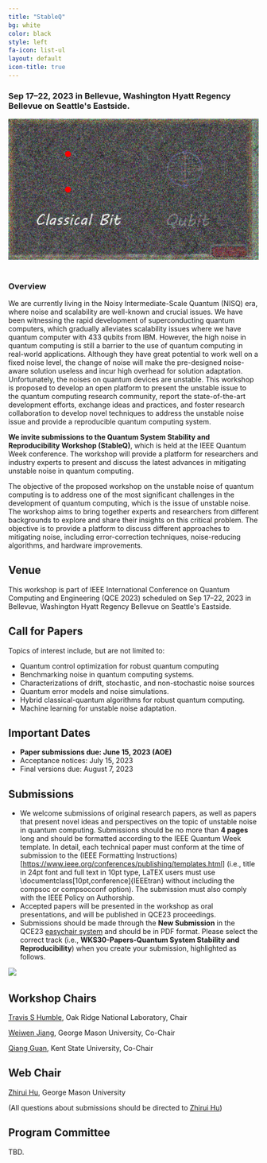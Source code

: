 ```yaml
---
title: "StableQ"
bg: white
color: black
style: left
fa-icon: list-ul
layout: default
icon-title: true
---
```

 
<div style="text-align:center;">
  <span class="fa-stack subtlecircle" style="font-size:64px; background:rgba(0,128,0,0.1)">
    <i class="fa fa-circle fa-stack-2x text-white"></i>
    <i class="fa fa-server fa-stack-1x text-green"></i>
  </span>
</div>

<!-- ### Held in conjunction with the  IEEE International Conference on Quantum Computing and Engineering ([QCE2023](https://qce.quantum.ieee.org/2023)), Sep 17–22, 2023. -->

### Sep 17–22, 2023 in Bellevue, Washington Hyatt Regency Bellevue on Seattle's Eastside.


<!-- https://www.hyatt.com/en-US/hotel/washington/hyatt-regency-bellevue-on-seattles-eastside/belle -->

<div style="text-align:center;">
  <img width="800px" src="img/image.jfif"/>
  &nbsp;  &nbsp;  &nbsp;  &nbsp;
</div>


### Overview

We are currently living in the Noisy Intermediate-Scale Quantum (NISQ) era, where noise and scalability are well-known and crucial issues. We have been witnessing the rapid development of superconducting quantum computers, which gradually alleviates scalability issues where we have quantum computer with 433 qubits from IBM. However, the high noise in quantum computing is still a barrier to the use of quantum computing in real-world applications. Although they have great potential to work well on a fixed noise level, the change of noise will make the pre-designed noise-aware solution useless and incur high overhead for solution adaptation. Unfortunately, the noises on quantum devices are unstable. This workshop is proposed to develop an open platform to present the unstable issue to the quantum computing research community, report the state-of-the-art development efforts, exchange ideas and practices, and foster research collaboration to develop novel techniques to address the unstable noise issue and provide a reproducible quantum computing system.

<!-- Introduction -->
**We invite submissions to the Quantum System Stability and Reproducibility Workshop (StableQ)**, which is held at the IEEE Quantum Week conference. The workshop will provide a platform for researchers and industry experts to present and discuss the latest advances in mitigating unstable noise in quantum computing.

<!-- objective -->
The objective of the proposed workshop on the unstable noise of quantum computing is to address one of the most significant challenges in the development of quantum computing, which is the issue of unstable noise. The workshop aims to bring together experts and researchers from different backgrounds to explore and share their insights on this critical problem. The objective is to provide a platform to discuss different approaches to mitigating noise, including error-correction techniques, noise-reducing algorithms, and hardware improvements.

<!--The detailed objectives are listed as follows:
* Develop a comprehensive understanding of the current state of research on unstable noise in quantum computing.
* Provide a platform for researchers and industry experts to present and discuss their latest findings and insights on mitigating unstable noise in quantum computing.
* Foster collaboration among researchers and industry experts to develop novel techniques and strategies for addressing unstable noise in quantum computing.
* Facilitate discussions on the limitations of current techniques and identify areas where further research is needed.
* Encourage the development of reproducible quantum computing systems that can effectively mitigate unstable noise.
* Provide an opportunity for attendees to network and build new collaborations in the field of quantum computing.
-->


<!-- 
<div style="text-align:center;">
  <p>
    <a href="qccc-cfp.txt">
      <i class="fa fa-file-text-o">&nbsp;<b>Download the QCCC-22 CFP </b></i>
    </a>
  </p>
</div> -->







## Venue

This workshop is part of IEEE International Conference on Quantum Computing and Engineering (QCE 2023) scheduled on Sep 17–22, 2023  in Bellevue, Washington Hyatt Regency Bellevue on Seattle's Eastside.

## Call for Papers

Topics of interest include, but are not limited to:
* Quantum control optimization for robust quantum computing
* Benchmarking noise in quantum computing systems.
* Characterizations of drift, stochastic, and non-stochastic noise sources
* Quantum error models and noise simulations.
* Hybrid classical-quantum algorithms for robust quantum computing.
* Machine learning for unstable noise adaptation.


## Important Dates 
* **Paper submissions due: June 15, 2023 (AOE)**
* Acceptance notices: July 15, 2023
* Final versions due: August 7, 2023


## Submissions
* We welcome submissions of original research papers, as well as papers that present novel ideas and perspectives on the topic of unstable noise in quantum computing. Submissions should be no more than **4 pages** long and should be formatted according to the IEEE Quantum Week template. In detail, each technical paper must conform at the time of submission to the (IEEE Formatting Instructions)[https://www.ieee.org/conferences/publishing/templates.html] (i.e., title in 24pt font and full text in 10pt type, LaTEX users must use \documentclass[10pt,conference]{IEEEtran} without including the compsoc or compsocconf option). The submission must also comply with the IEEE Policy on Authorship.
* Accepted papers will be presented in the workshop as oral presentations, and will be published in QCE23 proceedings.
* Submissions should be made through the **New Submission** in the QCE23 [easychair system](https://easychair.org/my/conference?conf=qce23) and should be in PDF format. Please select the correct track (i.e., **WKS30-Papers-Quantum System Stability and Reproducibility**) when you create your submission, highlighted as follows.

<!-- ![image](https://github.com/stableq/stableq.github.io/assets/134758671/ab5c1d71-c6eb-487e-8246-d223ce888774) -->
<img src="https://github.com/stableq/stableq.github.io/assets/134758671/ab5c1d71-c6eb-487e-8246-d223ce888774"  width="400">
    

## Workshop Chairs
[Travis S Humble](https://www.ornl.gov/staff-profile/travis-s-humble), Oak Ridge National Laboratory, Chair

[Weiwen Jiang](https://jqub.ece.gmu.edu/), George Mason University, Co-Chair

[Qiang Guan](https://www.cs.kent.edu/~qguan/), Kent State University, Co-Chair


## Web Chair

[Zhirui Hu](https://happybored.github.io/), George Mason University

(All questions about submissions should be directed to [Zhirui Hu](mailto:zhu2@gmu.edu))

## Program Committee
TBD.




<!--<script type='text/javascript' id='clustrmaps' src='//cdn.clustrmaps.com/map_v2.js?cl=ffffff&w=300&t=tt&d=cIhgYH1fFbP-ZJ070ZjU28sR5hr_iWckMoZ9Qd3Yw1c&co=1a6ea8'></script>-->
